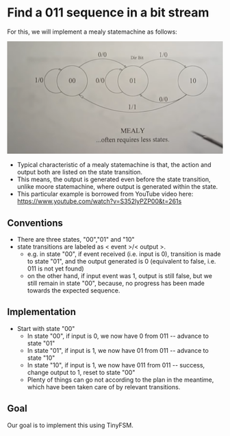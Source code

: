 # Find a 011 sequence in a bit stream

For this, we will implement a mealy statemachine as follows:

![statemachine](img/mealy.png)

- Typical characteristic of a mealy statemachine is that, the action and output both are listed on the state transition.
- This means, the output is generated even before the state transition, unlike moore statemachine, where output is generated within the state.
- This particular example is borrowed from YouTube video here: https://www.youtube.com/watch?v=S352lyPZP00&t=261s


## Conventions
- There are three states, "00","01" and "10"
- state transitions are labeled as  < event >/< output >.
  - e.g. in state "00", if event received (i.e. input is 0), transition is made to state "01", and the output generated is 0 (equivalent to false, i.e. 011 is not yet found)
  - on the other hand, if input event was 1, output is still false, but we still remain in state "00", because, no progress has been made towards the expected sequence.

## Implementation
- Start with state "00"
  - In state "00", if input is 0, we now have 0 from 011 -- advance to state "01"
  - In state "01", if input is 1, we now have 01 from 011 -- advance to state "10"
  - In state "10", if input is 1, we now have 011 from 011 -- success, change output to 1, reset to state "00"
  - Plenty of things can go not according to the plan in the meantime, which have been taken care of by relevant transitions.

## Goal
Our goal is to implement this using TinyFSM.  
